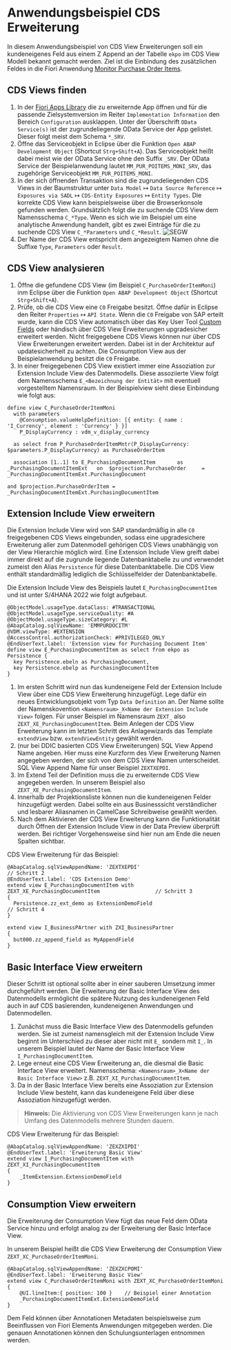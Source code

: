 # Anwendungsbeispiel CDS Erweiterung

In diesem Anwendungsbeispiel von CDS View Erweiterungen soll ein kundeneigenes Feld aus einem Z Append an der Tabelle `ekpo` im CDS View Modell bekannt gemacht werden. Ziel ist die Einbindung des zusätzlichen Feldes in die Fiori Anwendung [Monitor Purchase Order Items](https://fioriappslibrary.hana.ondemand.com/sap/fix/externalViewer/#/detail/Apps(%27F2358%27)/S26OP).

## CDS Views finden

1. In der [Fiori Apps Library](https://fioriappslibrary.hana.ondemand.com/) die zu erweiternde App öffnen und für die passende Zielsystemversion im Reiter `Implementation Information` den Bereich `Configuration` ausklappen. Unter der Überschrift `OData Service(s)` ist der zugrundeliegende OData Service der App gelistet. Dieser folgt meist dem Schema `*_SRV`.
2. Öffne das Serviceobjekt in Eclipse über die Funktion `Open ABAP Development Object` (Shortcut `Strg+Shift+A`). Das Serviceobjekt heißt dabei meist wie der OData Service ohne den Suffix `_SRV`. Der OData Service der Beispielanwendung lautet `MM_PUR_POITEMS_MONI_SRV`, das zugehörige Serviceobjekt `MM_PUR_POITEMS_MONI`.
3. In der sich öffnenden Transaktion sind die zugrundeliegenden CDS Views in der Baumstruktur unter `Data Model` ↦ `Data Source Reference` ↦ `Exposures via SADL` ↦ `CDS-Entity Exposures` ↦ `Entity Types`. Die korrekte CDS View kann beispielsweise über die Browserkonsole gefunden werden. Grundsätzlich folgt die zu suchende CDS View dem Namensschema `C_*Type`. Wenn es sich wie im Beispiel um eine analytische Anwendung handelt, gibt es zwei Einträge für die zu suchende CDS View `C_*Parameters` und `C_*Result`. ![SEGW](../img/ext-segw.png)
4. Der Name der CDS View entspricht dem angezeigtem Namen ohne die Suffixe `Type`, `Parameters` oder `Result`.

## CDS View analysieren

1. Öffne die gefundene CDS View (im Beispiel `C_PurchaseOrderItemMoni`) inm Eclipse  über die Funktion `Open ABAP Development Object` (Shortcut `Strg+Shift+A`).
2. Prüfe, ob die CDS View eine `C0` Freigabe besitzt. Öffne dafür in Eclipse den Reiter `Properties` ↦ `API State`. Wenn die `C0` Freigabe von SAP erteilt wurde, kann die CDS View automatisch über das Key User Tool [Custom Fields](https://fioriappslibrary.hana.ondemand.com/sap/fix/externalViewer/#/detail/Apps('F1481')/S26OP) oder händisch über CDS View Erweiterungen upgradesicher erweitert werden. Nicht freigegebene CDS Views können nur über CDS View Erweiterungen erweitert werden. Dabei ist in der Architektur auf updatesicherheit zu achten. Die Consumption View aus der Beispielanwendung besitzt die `C0` Freigabe.
3. In einer freigegebenen CDS View existiert immer eine Assoziation zur Extension Include View des Datenmodells. Diese assoziierte View folgt dem Namensschema `E_<Bezeichnung der Entität>` mit eventuell vorgestelltem Namensraum. In der Beispielview sieht diese Einbindung wie folgt aus:

```cds
define view C_PurchaseOrderItemMoni
  with parameters
    @Consumption.valueHelpDefinition: [{ entity: { name : 'I_Currency', element : 'Currency' } }]
    P_DisplayCurrency : vdm_v_display_currency

  as select from P_PurchaseOrderItemMntr(P_DisplayCurrency: $parameters.P_DisplayCurrency) as PurchaseOrderItem

  association [1..1] to E_PurchasingDocumentItem       as _PurchasingDocumentItemExt   on  $projection.PurchaseOrder     = _PurchasingDocumentItemExt.PurchasingDocument
                                                                                       and $projection.PurchaseOrderItem = _PurchasingDocumentItemExt.PurchasingDocumentItem
```

## Extension Include View erweitern

Die Extension Include View wird von SAP standardmäßig in alle `C0` freigegebenen CDS Views eingebunden, sodass eine upgradesichere Erweiterung aller zum Datenmodell gehörigen CDS Views unabhängig von der View Hierarchie möglich wird. Eine Extension Include View greift dabei immer direkt auf die zugrunde liegende Datenbanktabelle zu und verwendet zumeist den Alias `Persistence` für diese Datenbanktabelle. Die CDS View enthält standardmäßig lediglich die Schlüsselfelder der Datenbanktabelle.

Die Extension Include View des Beispiels lautet `E_PurchasingDocumentItem` und ist unter S/4HANA 2022 wie folgt aufgebaut.

```cds
@ObjectModel.usageType.dataClass: #TRANSACTIONAL
@ObjectModel.usageType.serviceQuality: #A 
@ObjectModel.usageType.sizeCategory: #L
@AbapCatalog.sqlViewName: 'EMMPURDOCITM'
@VDM.viewType: #EXTENSION
@AccessControl.authorizationCheck: #PRIVILEGED_ONLY 
@EndUserText.label: 'Extension view for Purchasing Document Item'
define view E_PurchasingDocumentItem as select from ekpo as Persistence {
  key Persistence.ebeln as PurchasingDocument,
  key Persistence.ebelp as PurchasingDocumentItem
}  
```

1. Im ersten Schritt wird nun das kundeneigene Feld der Extension Include View über eine CDS View Erweiterung hinzugefügt. Lege dafür ein neues Entwicklungsobjekt vom Typ `Data Definition` an. Der Name sollte der Namenskovention `<Namensraum>_X<Name der Extension Include View>` folgen. Für unser Beispiel im Namensraum `ZEXT_` also `ZEXT_XE_PurchasingDocumentItem`. Beim Anlegen der CDS View Erweiterung kann im letzten Schritt des Anlagewizards das Template `extendView` bzw. `extendViewEntity` gewählt werden.
2. (nur bei DDIC basierten CDS View Erweiterungen) SQL View Append Name angeben. Hier muss eine Kurzform des View Erweiterung Namen angegeben werden, der sich von dem CDS View Namen unterscheidet. SQL View Append Name für unser Beispiel `ZEXTXEPDI`.
3. Im Extend Teil der Definition muss die zu erweiternde CDS View angegeben werden. In unserem Beispiel also `ZEXT_XE_PurchasingDocumentItem`. 
4. Innerhalb der Projektionsliste können nun die kundeneigenen Felder hinzugefügt werden. Dabei sollte ein aus Businesssicht verständlicher und lesbarer Aliasnamen in CamelCase Schreibweise gewählt werden.
5. Nach dem Aktivieren der CDS View Erweiterung kann die Funktionalität durch Öffnen der Extension Include View in der Data Preview überprüft werden. Bei richtiger Vorgehensweise sind hier nun am Ende die neuen Spalten sichtbar.

CDS View Erweiterung für das Beispiel:

```cds
@AbapCatalog.sqlViewAppendName: 'ZEXTXEPDI'                                               // Schritt 2
@EndUserText.label: 'CDS Extension Demo'
extend view E_PurchasingDocumentItem with ZEXT_XE_PurchasingDocumentItem                  // Schritt 3
{
  Persistence.zz_ext_demo as ExtensionDemoField                                           // Schritt 4
}
```

```cds
extend view I_BusinessPArtner with ZXI_BusinessPartner
{
  but000.zz_append_field as MyAppendField
}
```

## Basic Interface View erweitern

Dieser Schritt ist optional sollte aber in einer sauberen Umsetzung immer durchgeführt werden. Die Erweiterung der Basic Interface View des Datenmodells ermöglicht die spätere Nutzung des kundeneigenen Feld auch in auf CDS basierenden, kundeneigenen Anwendungen und Datenmodellen.

1. Zunächst muss die Basic Interface View des Datenmodells gefunden werden. Sie ist zumeist namensgleich mit der Extension Include View beginnt im Unterschied zu dieser aber nicht mit `E_` sondern mit `I_`. In unserem Beispiel lautet der Name der Basic Interface View `I_PurchasingDocumentItem`.
2. Lege erneut eine CDS View Erweiterung an, die diesmal die Basic Interface View erweitert. Namensschema: `<Namensraum>_X<Name der Basic Interface View>` z.B. `ZEXT_XI_PurchasingDocumentItem`.
3. Da in der Basic Interface View bereits eine Assoziation zur Extension Include View besteht, kann das kundeneigene Feld über diese Assoziation hinzugefügt werden.

> **Hinweis:** Die Aktivierung von CDS View Erweiterungen kann je nach Umfang des Datenmodells mehrere Stunden dauern.

CDS View Erweiterung für das Beispiel:

```cds
@AbapCatalog.sqlViewAppendName: 'ZEXZXIPDI'
@EndUserText.label: 'Erweiterung Basic View'
extend view I_PurchasingDocumentItem with ZEXT_XI_PurchasingDocumentItem
{
    _ItemExtension.ExtensionDemoField
}
```

## Consumption View erweitern

Die Erweiterung der Consumption View fügt das neue Feld dem OData Service hinzu und erfolgt analog zu der Erweiterung der Basic Interface View.

In unserem Beispiel heißt die CDS View Erweiterung der Consumption View `ZEXT_XC_PurchaseOrderItemMoni`.

```cds
@AbapCatalog.sqlViewAppendName: 'ZEXZXCPOMI'
@EndUserText.label: 'Erweiterung Basic View'
extend view C_PurchaseOrderItemMoni with ZEXT_XC_PurchaseOrderItemMoni
{
    @UI.lineItem:{ position: 100 }    // Beispiel einer Annotation
    _PurchasingDocumentItemExt.ExtensionDemoField
}
```

Dem Feld können über Annotationen Metadaten beispielsweise zum Beeinflussen von Fiori Elements Anwendungen mitgegeben werden. Die genauen Annotationen können den Schulungsunterlagen entnommen werden.

